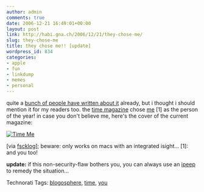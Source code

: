 ```yaml
---
author: admin
comments: true
date: 2006-12-21 16:49:01+00:00
layout: post
link: http://habi.gna.ch/2006/12/21/they-chose-me/
slug: they-chose-me
title: they chose me!! [update]
wordpress_id: 834
categories:
- apple
- fun
- linkdump
- memes
- personal
---
```


quite a [bunch of people have written about it](http://planet.blogug.ch/search/linkex:www.time.com/time/magazine/article/0%2C9171%2C1569514%2C00.html) already, but i thought i should mention it for my readers too. the [time magazine](http://www.time.com/time/) chose [me](http://www.time.com/time/magazine/article/0,9171,1569514,00.html) [1] as the person of the year! in case you don't believe me, here's the cover of the current magazine:


[![Time Me](http://habi.gna.ch/wp-content/uploads/2006/12/time_me-tm.jpg)](http://habi.gna.ch/wp-content/uploads/2006/12/time_me.jpg)

[via [fscklog](http://www.fscklog.com/2006/12/timecover_gekre.html)]; beware: only works on macs with an integrated isight...
[1]: and you too!

**update:** if this non-security-flaw bothers you, you can always use an [ipeep](http://www.makezine.com/blog/archive/2006/11/how_to_secure_y.html) to remedy the situation...


Technorati Tags: [blogosphere](http://www.technorati.com/tag/blogosphere), [time](http://www.technorati.com/tag/time), [you](http://www.technorati.com/tag/you)
